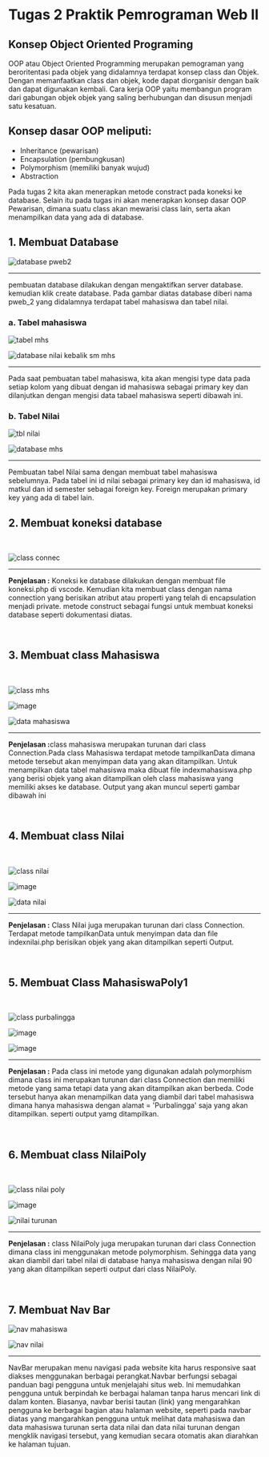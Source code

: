 # Tugas 2 Praktik Pemrograman Web II
<h2>Konsep Object Oriented Programing</h2>
<p></p>OOP atau Object Oriented Programming merupakan pemograman yang beroritentasi pada objek yang didalamnya terdapat konsep class dan Objek. Dengan memanfaatkan class dan objek, kode dapat diorganisir dengan baik dan dapat digunakan kembali. Cara kerja OOP yaitu membangun program dari gabungan objek objek yang saling berhubungan dan disusun menjadi satu kesatuan.</p>
<h2>Konsep dasar OOP meliputi:</h2>
<ul>
  <li> Inheritance (pewarisan)</li>
  <li> Encapsulation (pembungkusan)</li>
  <li> Polymorphism (memiliki banyak wujud)</li>
  <li> Abstraction</li>
</ul>
<p>Pada tugas 2 kita akan menerapkan metode constract pada koneksi ke database. Selain itu pada tugas ini akan menerapkan konsep dasar OOP Pewarisan, dimana suatu class akan mewarisi class lain, serta akan menampilkan data yang ada di database.</p>
<h2>1. Membuat Database</h2>

![database pweb2](https://github.com/user-attachments/assets/1fc1b4b4-ae07-461f-a5db-acd3e53114db)<br><hr>

pembuatan database dilakukan dengan mengaktifkan server database. kemudian klik create database. Pada gambar diatas database diberi nama pweb_2 yang didalamnya terdapat tabel mahasiswa dan tabel nilai.

<h3>a. Tabel mahasiswa</h3>


![tabel mhs](https://github.com/user-attachments/assets/3ed81282-e543-4dd1-9125-f902a015e9cf)<br>


![database nilai kebalik sm mhs](https://github.com/user-attachments/assets/abf00999-3b66-4b29-b29e-e5fde7b9c655)<br><hr>


Pada saat pembuatan tabel mahasiswa, kita akan mengisi type data pada setiap kolom yang dibuat dengan id mahasiswa sebagai primary key dan dilanjutkan dengan mengisi data tabael mahasiswa seperti dibawah ini.<br>



<h3>b. Tabel Nilai</h3>


![tbl nilai](https://github.com/user-attachments/assets/9be91eec-9abc-4902-b6a9-e2cdc6906c80)<br>



![database mhs](https://github.com/user-attachments/assets/f6bb7e63-7c48-4850-b59b-d5cf453602bd)<br><hr>



Pembuatan tabel Nilai sama dengan membuat tabel mahasiswa sebelumnya. Pada tabel ini id nilai sebagai primary key dan id mahasiswa, id matkul dan id semester sebagai foreign key. Foreign merupakan primary key yang ada di tabel lain. <br>




<h2>2. Membuat koneksi database</h2><br>


![class connec](https://github.com/user-attachments/assets/2f72687c-813e-4190-b070-14f9d100e9ff)<br><hr>



<p><b>Penjelasan :</b> Koneksi ke database dilakukan dengan membuat file koneksi.php di vscode. Kemudian kita membuat class dengan nama connection yang berisikan atribut atau properti yang telah di encapsulation menjadi private. metode construct sebagai fungsi untuk membuat koneksi database seperti dokumentasi diatas. </p><br>

<h2>3. Membuat class Mahasiswa</h2><br>


![class mhs](https://github.com/user-attachments/assets/5d4ff91c-01be-4f04-bd57-3b393db9a745)<br>



![image](https://github.com/user-attachments/assets/51744ee1-859d-44a5-b468-f1b72aaf6a13)<br>



![data mahasiswa](https://github.com/user-attachments/assets/3a35dfb8-1a9a-4f22-a910-dba76f6b2133)<br><hr>



<p><b>Penjelasan :</b>class mahasiswa merupakan turunan dari class Connection.Pada class Mahasiswa terdapat metode tampilkanData dimana metode tersebut akan menyimpan data yang akan ditampilkan. Untuk menampilkan data tabel mahasiswa maka dibuat file indexmahasiswa.php yang berisi objek yang akan ditampilkan oleh class mahasiswa yang memiliki akses ke database. Output yang akan muncul seperti gambar dibawah ini</p><br>



<h2>4. Membuat class Nilai</h2><br>


![class nilai](https://github.com/user-attachments/assets/702c65e7-10e1-484c-8aff-f68d53656b4d)<br>



![image](https://github.com/user-attachments/assets/ae673ffb-0d09-462b-81bc-fbd8b3f5b5da)<br>




![data nilai](https://github.com/user-attachments/assets/68e48c49-b7ce-4cae-aa61-21dc6d3b0dec)<br><hr>



<p><b>Penjelasan :</b> Class Nilai juga merupakan turunan dari class Connection. Terdapat metode tampilkanData untuk menyimpan data dan file indexnilai.php berisikan objek yang akan ditampilkan seperti Output.</p><br>


<h2>5. Membuat Class MahasiswaPoly1</h2><br>

![class purbalingga](https://github.com/user-attachments/assets/935b843e-8564-4380-8b87-067b61462141)<br>



![image](https://github.com/user-attachments/assets/c0212df0-abff-449f-8ed7-63527db66dcf)



![image](https://github.com/user-attachments/assets/db87bf41-407a-4671-989b-1165102506dd)<br><hr>



<p><b>Penjelasan :</b> Pada class ini metode yang digunakan adalah polymorphism dimana class ini merupakan turunan dari class Connection dan memiliki metode yang sama tetapi data yang akan ditampilkan akan berbeda. Code tersebut hanya akan menampilkan data yang diambil dari tabel  mahasiswa dimana hanya mahasiswa dengan alamat = 'Purbalingga' saja yang akan ditampilkan. seperti output yamg ditampilkan. </p><br>



<h2>6. Membuat class NilaiPoly</h2><br>

![class nilai poly](https://github.com/user-attachments/assets/321f0d43-b495-4b4c-ba95-3cfadfa80d7f)<br>


![image](https://github.com/user-attachments/assets/0b007bd4-a3d1-456f-ae5c-fd9c5fa846ca)



![nilai turunan](https://github.com/user-attachments/assets/97d1fa09-8909-4812-88ec-aca97d8708eb)<br><hr>


<p><b>Penjelasan :</b> class NilaiPoly juga merupakan turunan dari class Connection dimana class ini menggunakan metode polymorphism. Sehingga data yang akan diambil dari tabel nilai di database hanya mahasiswa dengan nilai 90 yang akan ditampilkan seperti output dari class NilaiPoly.</p><br>


<h2>7. Membuat Nav Bar</h2>

![nav mahasiswa](https://github.com/user-attachments/assets/996f1e35-be05-40fa-a6ee-0148eafca1ff)



![nav nilai](https://github.com/user-attachments/assets/95bdfa7d-87c6-4a20-b1b4-44d678fab0cf)<br><hr>


<p>NavBar merupakan menu navigasi pada website kita harus responsive saat diakses menggunakan berbagai perangkat.Navbar berfungsi sebagai panduan bagi pengguna untuk menjelajahi situs web. Ini memudahkan pengguna untuk berpindah ke berbagai halaman tanpa harus mencari link di dalam konten. Biasanya, navbar berisi tautan (link) yang mengarahkan pengguna ke berbagai bagian atau halaman website, seperti pada navbar diatas yang mangarahkan pengguna untuk melihat data mahasiswa dan data mahasiswa turunan serta data nilai dan data nilai turunan dengan mengklik navigasi tersebut, yang kemudian secara otomatis akan diarahkan ke halaman tujuan.</p>



